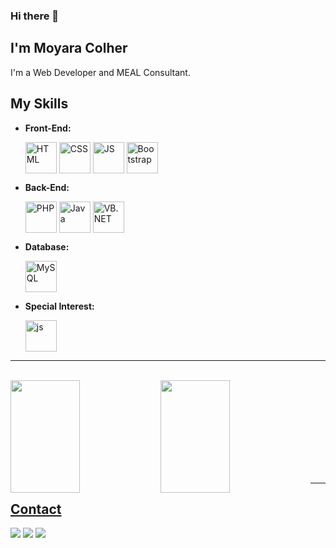 ### Hi there 👋

<!--
**moyaracolher/moyaracolher** is a ✨ _special_ ✨ repository because its `README.md` (this file) appears on your GitHub profile.

Here are some ideas to get you started:

- 🔭 I’m currently working on ...
- 🌱 I’m currently learning ...
- 👯 I’m looking to collaborate on ...
- 🤔 I’m looking for help with ...
- 💬 Ask me about ...
- 📫 How to reach me: ...
- 😄 Pronouns: ...
- ⚡ Fun fact: ...
-->



## I'm Moyara Colher
I'm a Web Developer and MEAL Consultant.

## My Skills

- **Front-End:**
  
   <img align="center" alt="HTML" height="50" width="50" src="https://cdn.jsdelivr.net/gh/devicons/devicon/icons/html5/html5-original-wordmark.svg" >
   <img align="center" alt="CSS" height="50" width="50" src="https://cdn.jsdelivr.net/gh/devicons/devicon/icons/css3/css3-original-wordmark.svg">
   <img align="center" alt="JS" height="50" width="50" src= "https://cdn.jsdelivr.net/gh/devicons/devicon/icons/javascript/javascript-original.svg">
   <img align="center" alt="Bootstrap"height="50" width="50" src= "https://cdn.jsdelivr.net/gh/devicons/devicon/icons/bootstrap/bootstrap-original.svg">



- **Back-End:**
  
   <img align="center" alt="PHP" height="50" width="50" src= "https://cdn.jsdelivr.net/gh/devicons/devicon/icons/php/php-original.svg">
   <img align="center" alt="Java" height="50" width="50" src= "https://cdn.jsdelivr.net/gh/devicons/devicon/icons/java/java-original.svg">
   <img align="center" alt="VB.NET" height="50" width="50" src= "https://cdn.jsdelivr.net/gh/devicons/devicon/icons/visualbasic/visualbasic-original.svg">

  
- **Database:**

  <img align="center" alt="MySQL" height="50" width="50" src="https://cdn.jsdelivr.net/gh/devicons/devicon/icons/mysql/mysql-original-wordmark.svg">

- **Special Interest:**
  
    <img align="center" alt="js" height="50" width="50" src= "https://cdn.jsdelivr.net/gh/devicons/devicon/icons/python/python-original.svg">
   




---
<br/> 

<div align="center1">
  <a href="https://github.com/moyaracolher">
  <img  align = "left" height="180em" width ="47%" src="https://github-readme-stats.vercel.app/api?username=moyaracolher&show_icons=true&theme=dracula&include_all_commits=true&count_private=true"/>
  <img  align = "left" height="180"  width ="47%"  src="https://github-readme-stats.vercel.app/api/top-langs/?username=moyaracolher&layout=compact&langs_count=7&theme=dark"/>

</div> 



 <br/> <br/> <br/> <br/> <br/> <br/> <br/> <br/> 

---

## Contact

<div> 
  <a href="https://www.instagram.com/moyaracolher/" target="_blank"><img src="https://img.shields.io/badge/-Instagram-%23E4405F?style=for-the-badge&logo=instagram&logoColor=white" target="_blank"></a>
  <a href = "mailto:moyaracolher@gmail.com"><img src="https://img.shields.io/badge/-Gmail-%23333?style=for-the-badge&logo=gmail&logoColor=white" target="_blank"></a>
  <a href="https://linkedin.com/in/moyaracolher" target="_blank"><img src="https://img.shields.io/badge/-LinkedIn-%230077B5?style=for-the-badge&logo=linkedin&logoColor=white" target="_blank"></a> 

</div>





